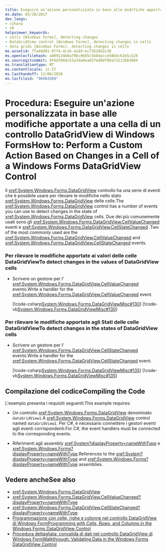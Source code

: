 ```yaml
---
title: Eseguire un'azione personalizzata in base alle modifiche apportate alla cella del controllo DataGridView
ms.date: 03/30/2017
dev_langs:
- csharp
- vb
helpviewer_keywords:
- cells [Windows Forms], detecting changes
- DataGridView control [Windows Forms], detecting changes in cells
- data grids [Windows Forms], detecting changes in cells
ms.assetid: 7fa44d01-97f4-4ccb-a149-bc72628d2c36
ms.openlocfilehash: a809134b0a79bc9685c5b84acce58b4c61b5c526
ms.sourcegitcommit: 9f6df084c53a3da0ea657ed0d708a72213683084
ms.translationtype: MT
ms.contentlocale: it-IT
ms.lasthandoff: 12/09/2020
ms.locfileid: "96963589"
---
```

# <a name="how-to-perform-a-custom-action-based-on-changes-in-a-cell-of-a-windows-forms-datagridview-control"></a><span data-ttu-id="b2dee-102">Procedura: Eseguire un'azione personalizzata in base alle modifiche apportate a una cella di un controllo DataGridView di Windows Forms</span><span class="sxs-lookup"><span data-stu-id="b2dee-102">How to: Perform a Custom Action Based on Changes in a Cell of a Windows Forms DataGridView Control</span></span>
<span data-ttu-id="b2dee-103">Il <xref:System.Windows.Forms.DataGridView> controllo ha una serie di eventi che è possibile usare per rilevare le modifiche nello stato <xref:System.Windows.Forms.DataGridView> delle celle.</span><span class="sxs-lookup"><span data-stu-id="b2dee-103">The <xref:System.Windows.Forms.DataGridView> control has a number of events you can use to detect changes in the state of <xref:System.Windows.Forms.DataGridView> cells.</span></span> <span data-ttu-id="b2dee-104">Due dei più comunemente usati sono gli <xref:System.Windows.Forms.DataGridView.CellValueChanged> eventi e <xref:System.Windows.Forms.DataGridView.CellStateChanged> .</span><span class="sxs-lookup"><span data-stu-id="b2dee-104">Two of the most commonly used are the <xref:System.Windows.Forms.DataGridView.CellValueChanged> and <xref:System.Windows.Forms.DataGridView.CellStateChanged> events.</span></span>  
  
### <a name="to-detect-changes-in-the-values-of-datagridview-cells"></a><span data-ttu-id="b2dee-105">Per rilevare le modifiche apportate ai valori delle celle DataGridView</span><span class="sxs-lookup"><span data-stu-id="b2dee-105">To detect changes in the values of DataGridView cells</span></span>  
  
- <span data-ttu-id="b2dee-106">Scrivere un gestore per l' <xref:System.Windows.Forms.DataGridView.CellValueChanged> evento.</span><span class="sxs-lookup"><span data-stu-id="b2dee-106">Write a handler for the <xref:System.Windows.Forms.DataGridView.CellValueChanged> event.</span></span>  
  
     [!code-csharp[System.Windows.Forms.DataGridViewMisc#130](~/samples/snippets/csharp/VS_Snippets_Winforms/System.Windows.Forms.DataGridViewMisc/CS/datagridviewmisc.cs#130)]
     [!code-vb[System.Windows.Forms.DataGridViewMisc#130](~/samples/snippets/visualbasic/VS_Snippets_Winforms/System.Windows.Forms.DataGridViewMisc/VB/datagridviewmisc.vb#130)]  
  
### <a name="to-detect-changes-in-the-states-of-datagridview-cells"></a><span data-ttu-id="b2dee-107">Per rilevare le modifiche apportate agli Stati delle celle DataGridView</span><span class="sxs-lookup"><span data-stu-id="b2dee-107">To detect changes in the states of DataGridView cells</span></span>  
  
- <span data-ttu-id="b2dee-108">Scrivere un gestore per l' <xref:System.Windows.Forms.DataGridView.CellStateChanged> evento.</span><span class="sxs-lookup"><span data-stu-id="b2dee-108">Write a handler for the <xref:System.Windows.Forms.DataGridView.CellStateChanged> event.</span></span>  
  
     [!code-csharp[System.Windows.Forms.DataGridViewMisc#135](~/samples/snippets/csharp/VS_Snippets_Winforms/System.Windows.Forms.DataGridViewMisc/CS/datagridviewmisc.cs#135)]
     [!code-vb[System.Windows.Forms.DataGridViewMisc#135](~/samples/snippets/visualbasic/VS_Snippets_Winforms/System.Windows.Forms.DataGridViewMisc/VB/datagridviewmisc.vb#135)]  
  
## <a name="compiling-the-code"></a><span data-ttu-id="b2dee-109">Compilazione del codice</span><span class="sxs-lookup"><span data-stu-id="b2dee-109">Compiling the Code</span></span>  
 <span data-ttu-id="b2dee-110">L'esempio presenta i requisiti seguenti:</span><span class="sxs-lookup"><span data-stu-id="b2dee-110">This example requires:</span></span>  
  
- <span data-ttu-id="b2dee-111">Un controllo <xref:System.Windows.Forms.DataGridView> denominato `dataGridView1`.</span><span class="sxs-lookup"><span data-stu-id="b2dee-111">A <xref:System.Windows.Forms.DataGridView> control named `dataGridView1`.</span></span> <span data-ttu-id="b2dee-112">Per C#, è necessario connettere i gestori eventi agli eventi corrispondenti.</span><span class="sxs-lookup"><span data-stu-id="b2dee-112">For C#, the event handlers must be connected to the corresponding events.</span></span>  
  
- <span data-ttu-id="b2dee-113">Riferimenti agli assembly <xref:System?displayProperty=nameWithType> e <xref:System.Windows.Forms?displayProperty=nameWithType>.</span><span class="sxs-lookup"><span data-stu-id="b2dee-113">References to the <xref:System?displayProperty=nameWithType> and <xref:System.Windows.Forms?displayProperty=nameWithType> assemblies.</span></span>  
  
## <a name="see-also"></a><span data-ttu-id="b2dee-114">Vedere anche</span><span class="sxs-lookup"><span data-stu-id="b2dee-114">See also</span></span>

- <xref:System.Windows.Forms.DataGridView>
- <xref:System.Windows.Forms.DataGridView.CellValueChanged?displayProperty=nameWithType>
- <xref:System.Windows.Forms.DataGridView.CellStateChanged?displayProperty=nameWithType>
- [<span data-ttu-id="b2dee-115">Programmazione con celle, righe e colonne nel controllo DataGridView di Windows Form</span><span class="sxs-lookup"><span data-stu-id="b2dee-115">Programming with Cells, Rows, and Columns in the Windows Forms DataGridView Control</span></span>](programming-with-cells-rows-and-columns-in-the-datagrid.md)
- [<span data-ttu-id="b2dee-116">Procedura dettagliata: convalida di dati nel controllo DataGridView di Windows Form</span><span class="sxs-lookup"><span data-stu-id="b2dee-116">Walkthrough: Validating Data in the Windows Forms DataGridView Control</span></span>](walkthrough-validating-data-in-the-windows-forms-datagridview-control.md)

